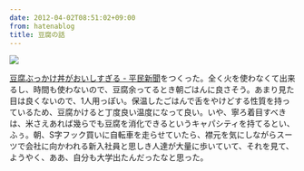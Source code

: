 ```yaml
---
date: 2012-04-02T08:51:02+09:00
from: hatenablog
title: 豆腐の話
---
```


<p><img src="http://dl.dropbox.com/u/5978869/image/20120402_083713.png" class="frame"/></p><p><a href="http://d.hatena.ne.jp/heimin/20101129/p1">&#x8C46;&#x8150;&#x3076;&#x3063;&#x304B;&#x3051;&#x4E3C;&#x304C;&#x304A;&#x3044;&#x3057;&#x3059;&#x304E;&#x308B; - &#x5E73;&#x6C11;&#x65B0;&#x805E;</a>をつくった。全く火を使わなくて出来るし、時間も使わないので、豆腐余ってるとき朝ごはんに良さそう。あまり見た目は良くないので、1人用っぽい。保温したごはんで舌をやけどする性質を持っているため、豆腐かけると丁度良い温度になって良い。いや、寧ろ着目すべきは、米さえあれば幾らでも豆腐を消化できるというキャパシティを持てるとい、ふぅ。朝、S字フック買いに自転車を走らせていたら、襟元を気にしながらスーツで会社に向かわれる新入社員と思しき人達が大量に歩いていて、それを見て、ようやく、ああ、自分も大学出たんだったなと思った。</p>


